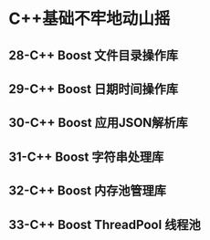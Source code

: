 # C++基础不牢地动山摇

## 28-C++ Boost 文件目录操作库

## 29-C++ Boost 日期时间操作库

## 30-C++ Boost 应用JSON解析库

## 31-C++ Boost 字符串处理库

## 32-C++ Boost 内存池管理库

## 33-C++ Boost ThreadPool 线程池